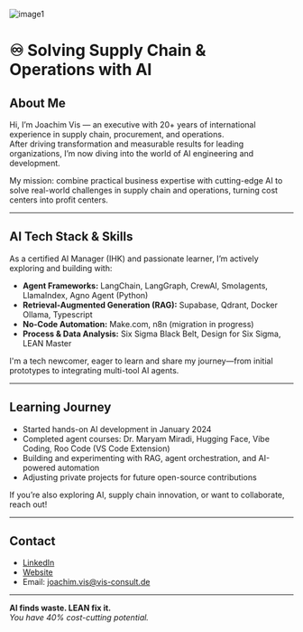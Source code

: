 ![image1](image1)

# ♾️ Solving Supply Chain & Operations with AI

## About Me

Hi, I’m Joachim Vis — an executive with 20+ years of international experience in supply chain, procurement, and operations.  
After driving transformation and measurable results for leading organizations, I’m now diving into the world of AI engineering and development.

My mission: combine practical business expertise with cutting-edge AI to solve real-world challenges in supply chain and operations, turning cost centers into profit centers.

---

## AI Tech Stack & Skills

As a certified AI Manager (IHK) and passionate learner, I’m actively exploring and building with:

- **Agent Frameworks:** LangChain, LangGraph, CrewAI, Smolagents, LlamaIndex, Agno Agent (Python)
- **Retrieval-Augmented Generation (RAG):** Supabase, Qdrant, Docker Ollama, Typescript
- **No-Code Automation:** Make.com, n8n (migration in progress)
- **Process & Data Analysis:** Six Sigma Black Belt, Design for Six Sigma, LEAN Master

I'm a tech newcomer, eager to learn and share my journey—from initial prototypes to integrating multi-tool AI agents.

---

## Learning Journey

- Started hands-on AI development in January 2024
- Completed agent courses: Dr. Maryam Miradi, Hugging Face, Vibe Coding, Roo Code (VS Code Extension)
- Building and experimenting with RAG, agent orchestration, and AI-powered automation
- Adjusting private projects for future open-source contributions

If you’re also exploring AI, supply chain innovation, or want to collaborate, reach out!

---

## Contact

- [LinkedIn](https://www.linkedin.com/in/joachim-m-vis-869a99124/)
- [Website](https://www.vis-consult.de)
- Email: joachim.vis@vis-consult.de

---

**AI finds waste. LEAN fix it.**  
_You have 40% cost-cutting potential._
